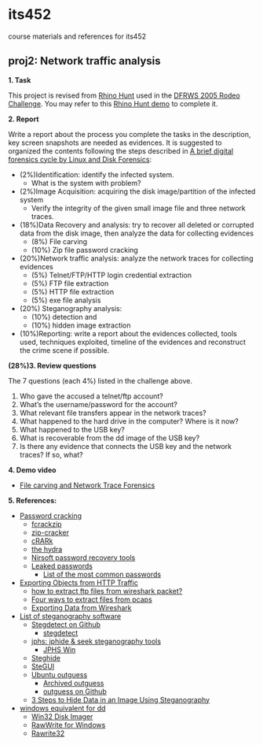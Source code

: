 # its452
course materials and references for its452

## proj2: Network traffic analysis

**1. Task**

This project is revised from [Rhino Hunt](https://www.cfreds.nist.gov/dfrws/Rhino_Hunt.html) used in the [DFRWS 2005 Rodeo Challenge](https://www.cfreds.nist.gov/dfrws/). You may refer to this [Rhino Hunt demo](https://makemyday.io/post/rhino-hunt-part-1/) to complete it.

**2. Report**

Write a report about the process you complete the tasks in the description, key screen snapshots are needed as evidences. It is suggested to organized the contents following the steps described in [A brief digital forensics cycle by Linux and Disk Forensics](../proj1/refs/Acompleteforensicprocesspdf):
* (2%)Identification: identify the infected system.
  * What is the system with problem?
* (2%)Image Acquisition: acquiring the disk image/partition of the infected system
  * Verify the integrity of the given small image file and three network traces.
* (18%)Data Recovery and analysis: try to recover all deleted or corrupted data from the disk image, then analyze the data for collecting evidences
  * (8%) File carving
  * (10%) Zip file password cracking
* (20%)Network traffic analysis: analyze the network traces for collecting evidences
  * (5%) Telnet/FTP/HTTP login credential extraction
  * (5%) FTP file extraction
  * (5%) HTTP file extraction
  * (5%) exe file analysis
* (20%) Steganography analysis:
  * (10%) detection and 
  * (10%) hidden image extraction 
* (10%)Reporting: write a report about the evidences collected, tools used, techniques exploited, timeline of the evidences and reconstruct the crime scene if possible.

**(28%)3. Review questions**

The 7 questions (each 4%) listed in the challenge above.

1. Who gave the accused a telnet/ftp account?
2. What’s the username/password for the account?
3. What relevant file transfers appear in the network traces?
4. What happened to the hard drive in the computer?  Where is it now?
5. What happened to the USB key?
6. What is recoverable from the dd image of the USB key?
7. Is there any evidence that connects the USB key and the network traces?  If so, what?

**4. Demo video**
* [File carving and Network Trace Forensics](https://youtu.be/vsohB6N0gMY)

**5. References:**
* [Password cracking](https://en.wikipedia.org/wiki/Password_cracking)
  * [fcrackzip](http://manpages.ubuntu.com/manpages/bionic/man1/fcrackzip.1.html)
  * [zip-cracker](https://github.com/lamanihani/zip-cracker)
  * [cRARk](http://www.crark.net/)
  * [the hydra](https://github.com/vanhauser-thc/thc-hydra)
  * [Nirsoft password recovery tools](https://www.nirsoft.net/password_recovery_tools.html)
  * [Leaked passwords](https://wiki.skullsecurity.org/index.php?title=Passwords)
    * [List of the most common passwords](https://en.wikipedia.org/wiki/List_of_the_most_common_passwords)
* [Exporting Objects from HTTP Traffic](https://unit42.paloaltonetworks.com/using-wireshark-exporting-objects-from-a-pcap/)
  * [how to extract ftp files from wireshark packet?](https://shankaraman.wordpress.com/tag/how-to-extract-ftp-files-from-wireshark-packet/)
  * [Four ways to extract files from pcaps](https://www.rubyguides.com/2012/01/four-ways-to-extract-files-from-pcaps/)
  * [Exporting Data from Wireshark](https://www.wireshark.org/docs/wsug_html_chunked/ChIOExportSection.html)
* [List of steganography software](http://www.jjtc.com/Steganography/tools.html)
  * [Stegdetect on Github](https://github.com/abeluck/stegdetect)
    * [stegdetect](http://ftp.mirrorservice.org/sites/ftp.wiretapped.net/pub/security/steganography/stegdetect/)
  * [jphs: jphide & seek steganography tools ](https://github.com/h3xx/jphs)
    * [JPHS Win](http://linux01.gwdg.de/~alatham/stego.html)
  * [Steghide](http://steghide.sourceforge.net/)
  * [SteGUI](http://stegui.sourceforge.net/)
  * [Ubuntu outguess](http://manpages.ubuntu.com/manpages/disco/man1/outguess.1.html)
    * [Archived outguess](http://web.archive.org/web/20150415220609/http://www.outguess.org/download.php)
    * [outguess on Github](https://github.com/resurrecting-open-source-projects/outguess)
  * [3 Steps to Hide Data in an Image Using Steganography](https://www.alpinesecurity.com/blog/3-steps-to-hide-data-in-an-image-using-steganography)
* [windows equivalent for dd](https://superuser.com/questions/839502/windows-equivalent-for-dd)
  * [Win32 Disk Imager](https://sourceforge.net/projects/win32diskimager/)
  * [RawWrite for Windows](http://www.chrysocome.net/rawwrite)
  * [Rawrite32](https://www.netbsd.org/~martin/rawrite32/)